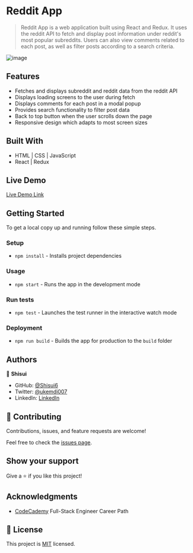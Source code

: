 # Reddit App

> Reddit App is a web application built using React and Redux. It uses the reddit API to fetch and display post information under reddit's most popular subreddits. Users can also view comments related to each post, as well as filter posts according to a search criteria.

![image](https://user-images.githubusercontent.com/37116322/190857985-545e4d62-270e-4dda-8cf6-4e9de232fdc4.png)

## Features

- Fetches and displays subreddit and reddit data from the reddit API
- Displays loading screens to the user during fetch
- Displays comments for each post in a modal popup
- Provides search functionality to filter post data
- Back to top button when the user scrolls down the page
- Responsive design which adapts to most screen sizes

## Built With

- HTML | CSS | JavaScript
- React | Redux

## Live Demo 

[Live Demo Link](https://shisui-reddit-app.netlify.app/)


## Getting Started

To get a local copy up and running follow these simple steps.

### Setup

- `npm install` - Installs project dependencies

### Usage

- `npm start` - Runs the app in the development mode

### Run tests

- `npm test` - Launches the test runner in the interactive watch mode

### Deployment

- `npm run build` - Builds the app for production to the `build` folder

## Authors

👤 **Shisui**

- GitHub: [@Shisui6](https://github.com/Shisui6)
- Twitter: [@ukemdi007](https://twitter.com/ukemdi007)
- LinkedIn: [LinkedIn](https://www.linkedin.com/in/okemdi-udeh-1b472615a/)

## 🤝 Contributing

Contributions, issues, and feature requests are welcome!

Feel free to check the [issues page](../../issues/).

## Show your support

Give a ⭐️ if you like this project!

## Acknowledgments

- [CodeCademy](https://www.codecademy.com/learn/paths/full-stack-engineer-career-path) Full-Stack Engineer Career Path

## 📝 License

This project is [MIT](./LICENSE) licensed.
